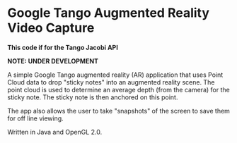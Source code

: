 # Google Tango Augmented Reality Video Capture

**This code if for the Tango Jacobi API**

**NOTE:  UNDER DEVELOPMENT**

A simple Google Tango augmented reality (AR) application that uses Point Cloud data to drop "sticky notes" into an augmented reality scene.  The point cloud is used to determine an average depth (from the camera) for the sticky note.  The sticky note is then anchored on this point.

The app also allows the user to take "snapshots" of the screen to save them for off line viewing.

Written in Java and OpenGL 2.0.



